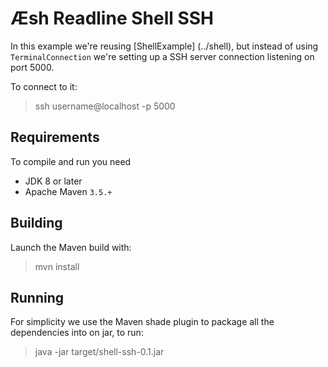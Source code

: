 # Æsh Readline Shell SSH

In this example we're reusing [ShellExample] (../shell), but instead of using `TerminalConnection`
we're setting up a SSH server connection listening on port 5000.

To connect to it:
> ssh username@localhost -p 5000

## Requirements

To compile and run you need
- JDK 8 or later
- Apache Maven `3.5.+`

## Building

Launch the Maven build with:

> mvn install

## Running

For simplicity we use the Maven shade plugin to package all the dependencies into on jar, to run:

> java -jar target/shell-ssh-0.1.jar

